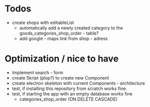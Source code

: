 # Todos
- create shops with editableList
    - automatically add a newly created category to the goods_categories_shop_order - table?
    - add google - maps link from shop - adress

# Optimization / nice to have
- Implement search - form
- create Skript (plop?) to create new Component
- create electron skeleton with current Components - architecture
- test, if installing this repository from scratch works fine.
- test, if starting the app with an empty database works fine
    - categories_shop_order (ON DELETE CASCADE)